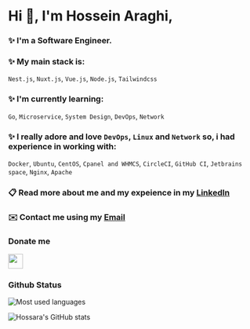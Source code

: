 #  Hi :wave:, I'm Hossein Araghi,
### ✨ I'm a Software Engineer.
### ✨ My main stack is: 
`Nest.js`, `Nuxt.js`, `Vue.js`, `Node.js`, `Tailwindcss` 

### ✨ I'm currently learning:
`Go`, `Microservice`, `System Design`, `DevOps`, `Network`

### ✨ I really adore and love `DevOps`, `Linux` and `Network` so, i had experience in working with:
`Docker`, `Ubuntu`, `CentOS`, `Cpanel and WHMCS`, `CircleCI`, `GitHub CI`, `Jetbrains space`, `Nginx`, `Apache` 

### 📋 Read more about me and my expeience in my [LinkedIn](https://linkedin.com/in/hossara)
### ✉️ Contact me using my [Email](mailto:hossara.dev@gmail.com)
 
### Donate me

<a href="https://coffeebede.ir/hossara">
  <img src="https://img.shields.io/badge/buy me a coffee-darkgreen.svg?&style=for-the-badge&logo=buymeacoffee&logoColor=white" height=30>
</a>

### Github Status

<img src="https://github-readme-stats.vercel.app/api/top-langs?username=Hossara&layout=compact&theme=dracula" alt="Most used languages"/>

![Hossara's GitHub stats](https://github-readme-stats.vercel.app/api?username=hossara&show_icons=true&theme=dark)

